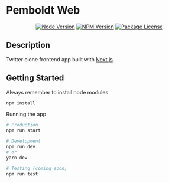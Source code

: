 # Pemboldt Web

<p align="center">
  <a href="https://nodejs.org/en/" target="_blank"><img src="https://img.shields.io/badge/node-14.17.4-blue" alt="Node Version"/></a>
  <a href="https://nodejs.org/en/" target="_blank"><img src="https://img.shields.io/badge/npm-6.14.14-brightgreen" alt="NPM Version"/></a>
  <a href="#" target="_blank"><img src="https://img.shields.io/badge/license-MIT-yellow" alt="Package License"/></a>
</p>

## Description

Twitter clone frontend app built with [Next.js](https://nextjs.org/).

## Getting Started

Always remember to install node modules

```bash
npm install
```

Running the app

```bash
# Production
npm run start

# Development
npm run dev
# or
yarn dev

# Testing (coming soon)
npm run test
```
